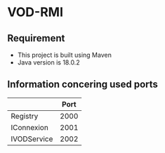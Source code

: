 # VOD-RMI

## Requirement
- This project is built using Maven
- Java version is 18.0.2


## Information concering used ports

|             | Port |
|-------------|------|
| Registry    | 2000 |
| IConnexion  | 2001 |
| IVODService | 2002 |
